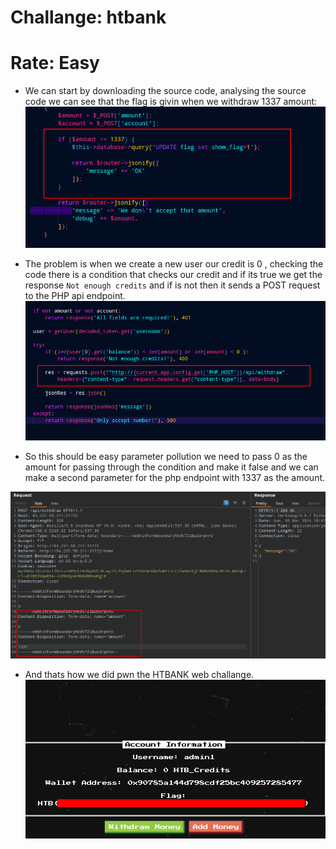 # Challange: htbank
# Rate: Easy

* We can start by downloading the source code, analysing the source code we can see that the flag is givin when we withdraw 1337 amount:
![image](./image/credit.png)

* The problem is when we create a new user our credit is 0 , checking the code there is a condition that checks our credit and if its true we get the response `Not enough credits`  and if is not then it sends a POST request to the PHP api endpoint.
![image](./image/cond.png)

* So this should be easy parameter pollution we need to pass 0 as the amount for passing through the condition and make it false and we can make a second parameter for the php endpoint with 1337 as the amount.

![image](./image/req.png)

* And thats how we did pwn the HTBANK web challange.
![image](./image/flag.png)
